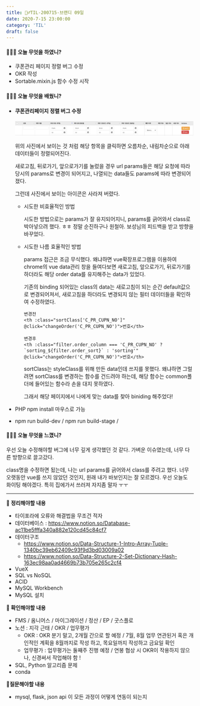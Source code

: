 ```yaml
---
title: 🏃‍♂️TIL-200715-브랜디 09일
date: 2020-7-15 23:00:00
category: 'TIL'
draft: false
---
```




#### 👨🏻‍💻 오늘 무엇을 하였니?

- 쿠폰관리 페이지 정렬 버그 수정
- OKR 작성
- Sortable.mixin.js 함수 수정 시작

#### 👨🏻‍🎓 오늘 무엇을 배웠니?

- #### 쿠폰관리페이지 정렬 버그 수정

  <img src="../images/TIL/0715-01.png">

  위의 사진에서 보이는 것 처럼 해당 항목을 클릭하면 오름차순, 내림차순으로 아래 데이터들이 정렬되어진다.

  새로고침, 뒤로가기, 앞으로가기를 눌렀을 경우 url params들은 해당 요청에 따라 당시의 params로 변경이 되어지고, 나열되는 data들도 params에 따라 변경되어 졌다.

  그런데 사진에서 보이는 아이콘은 사라져 버렸다.

  - 시도한 비효율적인 방법

    시도한 방법으로는 params가 잘 유지되어지니, params를 긁어와서 class로 박아넣으려 했다. ㅎㅎ 정말 순진하구나 원철아. 보성님의 피드백을 받고 방향을 바꾸었다.

  - 시도한 나름 효율적인 방법

    params 접근은 조금 무식했다. 왜냐하면 vue확장프로그램을 이용하여 chrome의 vue data관리 창을 들여다보면 새로고침, 앞으로가기, 뒤로가기를 하더라도 해당 order data를 유지해주는 data가 있었다.

    기존의 binding 되어있는 class의 data는 새로고침이 되는 순간 default값으로 변경되어져서, 새로고침을 하더라도 변경되지 않는 필터 데이터들을 확인하여 수정하였다.

    ```vue
    변경전
    <th :class="sortClass['C_PR_CUPN_NO']" @click="changeOrder('C_PR_CUPN_NO')">번호</th>
    
    변경후
    <th :class="filter.order_column === 'C_PR_CUPN_NO' ? `sorting_${filter.order_sort}` : 'sorting'" @click="changeOrder('C_PR_CUPN_NO')">번호</th>
    ```

    sortClass는 styleClass를 위해 만든 data인데 쓰지를 못했다. 왜냐하면 그럴려면 sortClass를 변경하는 함수를 건드려야 하는데, 해당 함수는 common폴더에 들어있는 함수라 손을 대지 못하였다.

    그래서 해당 페이지에서 나에게 맞는 data를 찾아 biniding 해주었다!

- PHP npm install 마우스로 가능

- npm run build-dev / npm run build-stage /


#### 💆🏻‍♂️ 오늘 무엇을 느꼈니?

우선 오늘 수정해야할 버그에 너무 깊게 생각했던 것 같다. 가벼운 이슈였는데, 너무 다른 방향으로 끌고갔다.

class명을 수정하면 됬는데, 나는 url params를 긁어와서 class를 주려고 했다. 너무 오랫동안 vue를 쓰지 않았던 것인지, 원래 내가 바보인지는 잘 모르겠다. 우선 오늘도 화이팅 해야겠다. 특히 집에가서 쓰러져 자지좀 말자 ㅜㅜ

---

**📝 정리해야할 내용**

- 타이포라에 오류와 해결법을 무조건 적자
- 데이터베이스 : https://www.notion.so/Database-ac11be5fffa340a882e120cd45c84cf7
- 데이터구조
  - https://www.notion.so/Data-Structure-1-Intro-Array-Tuple-1340bc39eb62409c93f9d3bd03009a02
  - https://www.notion.so/Data-Structure-2-Set-Dictionary-Hash-163ec98aa0ad4669b73b705e265c2cf4
- VueX 
- SQL vs NoSQL
- ACID
- MySQL Workbench
- MySQL 설치

**🔎 확인해야할 내용**

- FMS / 옴니어스 / 마이그레이션 / 정산 / EP / 굿스플로
- 노션 : 지각 근태 / OKR / 업무평가
  - OKR : OKR 분기 말고, 2개월 간으로 할 예정 / 7월, 8월 업무 연관된거 혹은  개인적인 계획을 8월까지로 작성 하고, 목요일까지 작성하고 금요일 확인
  - 업무평가 : 업무평가는 둘째주 진행 예정 / 연봉 협상 시 OKR이 작용하지 않으나, 신경써서 작업해야 함 !
- SQL, Python 알고리즘 문제
- conda

**🤔질문해야할 내용**

- mysql, flask, json api 이 모든 과정이 어떻게 연동이 되는지